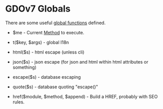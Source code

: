 # GDOv7 Globals

There are some useful [global functions](../GDO7.php) defined.

 - $me - Current [Method](../GDO/Core/Method.php) to execute.

 - t($key, $args) - global I18n
 
 - html($s) - html escape (unless cli)
 
 - json($s) - json escape (for json and html within html attributes or something)
 
 - escape($s) - database escaping

 - quote($s) - database quoting "escape()"

 - href($module, $method, $append) - Build a HREF, probably with SEO rules.

 